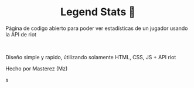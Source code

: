 <h1 align="center">Legend Stats 🧉</h1>
<p>Página de codigo abierto para poder ver estadísticas de un jugador usando la API de riot</p><br>
<p>Diseño simple y rapido, útilizando solamente HTML, CSS, JS + API riot</p>


Hecho por Masterez (Mz)

s


